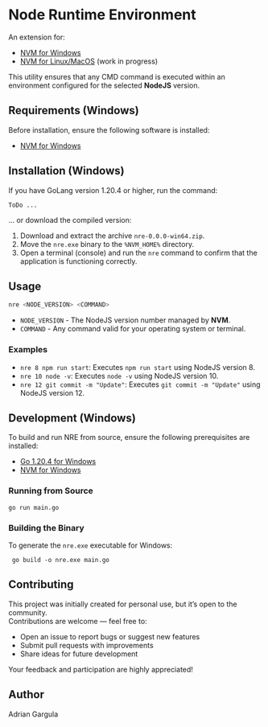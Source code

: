 # Node Runtime Environment

An extension for:

* [NVM for Windows](https://github.com/coreybutler/nvm-windows)
* [NVM for Linux/MacOS](https://github.com/nvm-sh/nvm) (work in progress)

This utility ensures that any CMD command is executed within an environment configured for the selected **NodeJS** version.



## Requirements (Windows)

Before installation, ensure the following software is installed:

* [NVM for Windows](https://github.com/coreybutler/nvm-windows)



## Installation (Windows)

If you have GoLang version 1.20.4 or higher, run the command:

```
ToDo ...
```

... or download the compiled version:

1. Download and extract the archive `nre-0.0.0-win64.zip`.
2. Move the `nre.exe` binary to the `%NVM_HOME%` directory.
3. Open a terminal (console) and run the `nre` command to confirm that the application is functioning correctly.



## Usage

```bash
nre <NODE_VERSION> <COMMAND>
```

* `NODE_VERSION` - The NodeJS version number managed by **NVM**.
* `COMMAND` - Any command valid for your operating system or terminal.

### Examples

* `nre 8 npm run start`: Executes `npm run start` using NodeJS version 8.
* `nre 10 node -v`: Executes `node -v` using NodeJS version 10.
* `nre 12 git commit -m "Update"`: Executes `git commit -m "Update"` using NodeJS version 12.



## Development (Windows)

To build and run NRE from source, ensure the following prerequisites are installed:

* [Go 1.20.4 for Windows](https://go.dev/dl/go1.20.4.windows-amd64.msi)
* [NVM for Windows](https://github.com/coreybutler/nvm-windows)

### Running from Source

```
go run main.go
```

### Building the Binary

To generate the `nre.exe` executable for Windows:

```
 go build -o nre.exe main.go
```



## Contributing

This project was initially created for personal use, but it’s open to the community.  
Contributions are welcome — feel free to:

- Open an issue to report bugs or suggest new features  
- Submit pull requests with improvements  
- Share ideas for future development  

Your feedback and participation are highly appreciated!



## Author

Adrian Gargula
